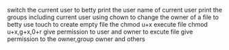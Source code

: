 switch the current user to betty
print the user name of current user
print the groups including current user
using chown to change the owner of a file to betty
use touch to create empty file
the chmod u+x execute file
chmod u+x,g+x,0+r give permission to user and owner to excute file
give permission to the owner,group owner and others
